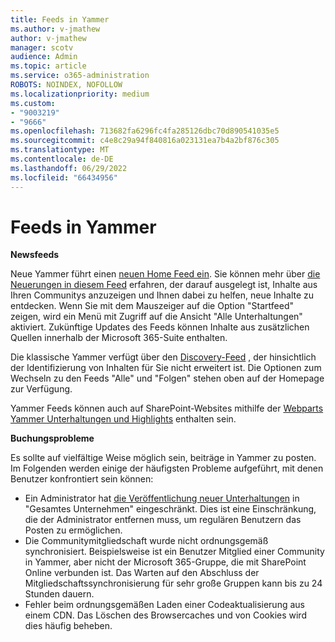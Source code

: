```yaml
---
title: Feeds in Yammer
ms.author: v-jmathew
author: v-jmathew
manager: scotv
audience: Admin
ms.topic: article
ms.service: o365-administration
ROBOTS: NOINDEX, NOFOLLOW
ms.localizationpriority: medium
ms.custom:
- "9003219"
- "9666"
ms.openlocfilehash: 713682fa6296fc4fa285126dbc70d890541035e5
ms.sourcegitcommit: c4e8c29a94f840816a023131ea7b4a2bf876c305
ms.translationtype: MT
ms.contentlocale: de-DE
ms.lasthandoff: 06/29/2022
ms.locfileid: "66434956"
---
```

# <a name="feeds-in-yammer"></a>Feeds in Yammer

**Newsfeeds**

Neue Yammer führt einen [neuen Home Feed ein](https://support.microsoft.com/office/what-s-in-the-yammer-home-feed-8fff52dd-5b38-468c-b963-fa4c6a4f9254). Sie können mehr über [die Neuerungen in diesem Feed](https://techcommunity.microsoft.com/t5/yammer-blog/yammer-discovery-what-is-in-my-feed/ba-p/1596230) erfahren, der darauf ausgelegt ist, Inhalte aus Ihren Communitys anzuzeigen und Ihnen dabei zu helfen, neue Inhalte zu entdecken. Wenn Sie mit dem Mauszeiger auf die Option "Startfeed" zeigen, wird ein Menü mit Zugriff auf die Ansicht "Alle Unterhaltungen" aktiviert. Zukünftige Updates des Feeds können Inhalte aus zusätzlichen Quellen innerhalb der Microsoft 365-Suite enthalten.

Die klassische Yammer verfügt über den [Discovery-Feed](https://support.microsoft.com/office/what-s-in-the-yammer-discovery-feed-28ba9a79-2bde-4e7c-8420-db2296c3ca49) , der hinsichtlich der Identifizierung von Inhalten für Sie nicht erweitert ist. Die Optionen zum Wechseln zu den Feeds "Alle" und "Folgen" stehen oben auf der Homepage zur Verfügung.

Yammer Feeds können auch auf SharePoint-Websites mithilfe der [Webparts Yammer Unterhaltungen und Highlights](https://support.microsoft.com/office/use-a-yammer-web-part-in-sharepoint-online-a53cfa0c-3d09-42c8-a286-1038a81c59da) enthalten sein.

**Buchungsprobleme**

Es sollte auf vielfältige Weise möglich sein, beiträge in Yammer zu posten. Im Folgenden werden einige der häufigsten Probleme aufgeführt, mit denen Benutzer konfrontiert sein können:

- Ein Administrator hat [die Veröffentlichung neuer Unterhaltungen](https://support.microsoft.com/office/restrict-all-company-posts-in-yammer-3219d2ae-db15-4c9f-9dd2-28559ae39a97) in "Gesamtes Unternehmen" eingeschränkt. Dies ist eine Einschränkung, die der Administrator entfernen muss, um regulären Benutzern das Posten zu ermöglichen.
- Die Communitymitgliedschaft wurde nicht ordnungsgemäß synchronisiert. Beispielsweise ist ein Benutzer Mitglied einer Community in Yammer, aber nicht der Microsoft 365-Gruppe, die mit SharePoint Online verbunden ist. Das Warten auf den Abschluss der Mitgliedschaftssynchronisierung für sehr große Gruppen kann bis zu 24 Stunden dauern.
- Fehler beim ordnungsgemäßen Laden einer Codeaktualisierung aus einem CDN. Das Löschen des Browsercaches und von Cookies wird dies häufig beheben.
